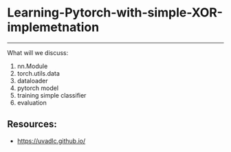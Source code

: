 # Learning-Pytorch-with-simple-XOR-implemetnation


---

What will we discuss:
1. nn.Module
2. torch.utils.data
3. dataloader
4. pytorch model
5. training simple classifier
6. evaluation


## Resources:

* https://uvadlc.github.io/
